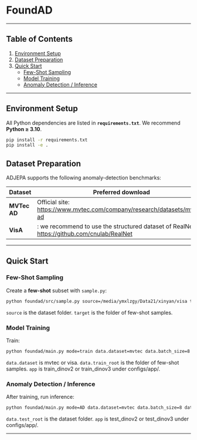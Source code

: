 
# FoundAD
---

## Table of Contents
1. [Environment Setup](#environment-setup)
2. [Dataset Preparation](#dataset-preparation)
3. [Quick Start](#quick-start)
   - [Few-Shot Sampling](#few-shot-sampling)
   - [Model Training](#model-training)
   - [Anomaly Detection / Inference](#anomaly-detection--inference)
   
---

## Environment Setup

All Python dependencies are listed in **`requirements.txt`**. We recommend **Python ≥ 3.10**.

```bash
pip install -r requirements.txt
pip install -e .
```


## Dataset Preparation

ADJEPA supports the following anomaly-detection benchmarks:

| Dataset | Preferred download |
|---------|--------------------|
| **MVTec AD** | Official site: <https://www.mvtec.com/company/research/datasets/mvtec-ad> |
| **VisA** | : we recommend to use the structured dataset of RealNet: <https://github.com/cnulab/RealNet> |

---

## Quick Start

### Few-Shot Sampling

Create a **few-shot** subset with `sample.py`:

```bash
python foundad/src/sample.py source=/media/ymxlzgy/Data21/xinyan/visa target=/media/ymxlzgy/Data21/xinyan/visa_tmp num_samples=2
```
`source` is the dataset folder. `target` is the folder of few-shot samples.

### Model Training

Train:

```bash
python foundad/main.py mode=train data.dataset=mvtec data.batch_size=8 data.train_root=/media/ymxlzgy/Data21/xinyan/mvtec_1shot app=train_dinov2
```
`data.dataset` is mvtec or visa. `data.train_root` is the folder of few-shot samples. `app` is train_dinov2 or train_dinov3 under configs/app/.
### Anomaly Detection / Inference

After training, run inference:

```bash
python foundad/main.py mode=AD data.dataset=mvtec data.batch_size=8 data.test_root=/media/ymxlzgy/Data21/xinyan/mvtec data.dataset=mvtec app=test_dinov3 app.ckpt_step=1950
```
 `data.test_root` is the dataset folder. `app` is test_dinov2 or test_dinov3 under configs/app/.


---

